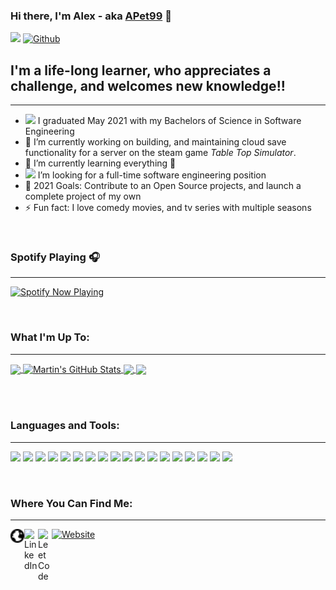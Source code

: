 ### Hi there, I'm Alex - aka [APet99][website] 👋


![](https://visitor-badge.laobi.icu/badge?page_id=APet99.APet99)
[![Github](https://img.shields.io/github/followers/APet99?label=Follow&style=social)](https://github.com/APet99)




## I'm a life-long learner, who appreciates a challenge, and welcomes new knowledge!!

---
- <img src="https://img.icons8.com/doodle/16/000000/books.png"/> I graduated May 2021 with my Bachelors of Science in Software Engineering
- 🔭 I’m currently working on building, and maintaining cloud save functionality for a server on the steam game <i> Table Top Simulator</i>.
- 🌱 I’m currently learning everything 🤣
- <img src="https://img.icons8.com/office/16/000000/find-matching-job.png"/> I’m looking for a full-time software engineering position
- 🥅 2021 Goals: Contribute to an Open Source projects, and launch a complete project of my own
- ⚡ Fun fact: I love comedy movies, and tv series with multiple seasons
<br>
  
### Spotify Playing 🎧

---
[<img src="https://now-playing-spotify-88441i365-apet99.vercel.app/api/spotify-playing" alt="Spotify Now Playing" width="350" />](https://open.spotify.com/user/7798feb0eb454dcc)

<br>

### What I'm Up To:

---

<a href="https://github.com/MartinHeinz/MartinHeinz">
  <img align="center" src="https://github-readme-stats.vercel.app/api/top-langs/?username=APet99&hide=HTML,CSS,EJS,tex&title_color=ffffff&text_color=c9cacc&icon_color=2bbc8a&bg_color=1d1f21&langs_count=3" />
</a>
<a href="https://github.com/MartinHeinz/MartinHeinz">
  <img align="center" src="https://github-readme-stats.vercel.app/api?username=APet99&show_icons=true&line_height=27&count_private=true&title_color=ffffff&text_color=c9cacc&icon_color=2bbc8a&bg_color=1d1f21" alt="Martin's GitHub Stats" />
</a>

<a href="https://github.com/MartinHeinz/python-project-blueprint">
  <img align="center" src="https://github-readme-stats.vercel.app/api/pin/?username=APet99&repo=ZoomWebExAutoJoiner&title_color=ffffff&text_color=c9cacc&icon_color=2bbc8a&bg_color=1d1f21" />
</a>


<a href="https://github.com/MartinHeinz/go-project-blueprint">
  <img align="center" src="https://github-readme-stats.vercel.app/api/pin/?username=APet99&repo=GPPT-Database-API&title_color=ffffff&text_color=c9cacc&icon_color=2bbc8a&bg_color=1d1f21" />
</a>    

<br><br>

### Languages and Tools:

---

![](https://img.shields.io/badge/OS-Linux-informational?style=flat&logo=linux&logoColor=white&color=2bbc8a)
![](https://img.shields.io/badge/OS-Windows-informational?style=flat&logo=Windows&logoColor=white&color=2bbc8a)
![](https://img.shields.io/badge/Editor-Visual_Studio-studio?style=flat&logo=VisualStudioCode&logoColor=white&color=1cd4d1)
![](https://img.shields.io/badge/Editor-Pycharm-studio?style=flat&logo=pycharm&logoColor=white&color=1cd4d1)
![](https://img.shields.io/badge/Editor-Webstorm-studio?style=flat&logo=webstorm&logoColor=white&color=1cd4d1)
![](https://img.shields.io/badge/Code-Python-informational?style=flat&logo=python&logoColor=white&color=de8d1d)
![](https://img.shields.io/badge/Code-Java-informational?style=flat&logo=java&logoColor=white&color=de8d1d)
![](https://img.shields.io/badge/Code-C++-informational?style=flat&logo=cplusplus&logoColor=white&color=de8d1d)
![](https://img.shields.io/badge/Code-JavaScript-informational?style=flat&logo=javascript&logoColor=white&color=de8d1d)
![](https://img.shields.io/badge/Code-HTML-informational?style=flat&logo=html5&logoColor=white&color=de8d1d)
![](https://img.shields.io/badge/Code-CSS-informational?style=flat&logo=css3&logoColor=white&color=de8d1d)
![](https://img.shields.io/badge/Tools-Node.JS-informational?style=flat&logo=node.js&logoColor=white&color=8e61ff)
![](https://img.shields.io/badge/Tools-Django-informational?style=flat&logo=django&logoColor=white&color=8e61ff)
![](https://img.shields.io/badge/Tools-Scikit-informational?style=flat&logo=scikit-learn&logoColor=white&color=8e61ff)
![](https://img.shields.io/badge/Tools-Git-informational?style=flat&logo=git&logoColor=white&color=8e61ff)
![](https://img.shields.io/badge/Tools-GitHub-informational?style=flat&logo=GitHub&logoColor=white&color=8e61ff)
![](https://img.shields.io/badge/Tools-SQL-informational?style=flat&logo=mysql&logoColor=white&color=8e61ff)
![](https://img.shields.io/badge/Tools-Mongo_DB-informational?style=flat&logo=mongodb&logoColor=white&color=8e61ff)




<br />


### Where You Can Find Me:

---

[<img align="left" alt="APet.dev" width="22px" src="https://raw.githubusercontent.com/iconic/open-iconic/master/svg/globe.svg" />][website]
[<img align="left" alt="LinkedIn" width="22px" src="https://cdn.jsdelivr.net/npm/simple-icons@v3/icons/linkedin.svg" />][linkedin]
[<img align="left" alt="LeetCode" width="22px" src="https://api.iconify.design/simple-icons:leetcode.svg" />][leetcode]


[website]: https://APet.dev
[linkedin]: https://www.linkedin.com/in/alexpeterson99/
[leetcode]: https://leetcode.com/APet99/


[![Website](https://img.shields.io/website?label=APet.dev&style=for-the-badge&url=https%3A%2F%2Fcodestackr.com)](https://codestackr.com)

<!--
**APet99/APet99** is a ✨ _special_ ✨ repository because its `README.md` (this file) appears on your GitHub profile.

Here are some ideas to get you started:

- 🔭 I’m currently working on ...
- 🌱 I’m currently learning ...
- 👯 I’m looking to collaborate on ...
- 🤔 I’m looking for help with ...
- 💬 Ask me about ...
- 📫 How to reach me: ...
- 😄 Pronouns: ...
- ⚡ Fun fact: ...
-->


